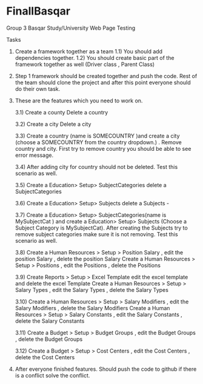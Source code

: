 # FinallBasqar
Group 3 Basqar Study/University Web Page Testing


Tasks


1) Create a framework together as a team
    1.1) You should add dependencies together.
    1.2) You should create basic part of the framework together as well (Driver class , Parent Class)

2) Step 1 framework should be created together and push the code. Rest of the team should clone the project and after this point everyone should do their own task.

3) These are the features which you need to work on.

    3.1)    Create a county Delete a country
    
    3.2)    Create a city Delete a city
    
    3.3)    Create a country (name is SOMECOUNTRY )and create a city (choose a SOMECOUNTRY from the country dropdown.) . Remove country and city. First try to remove country you should be able to see error message.
    
    3.4)    After adding city for country should not be deleted. Test this scenario as well.  
    
    3.5)    Create a Education> Setup> SubjectCategories delete a SubjectCategories
    
    3.6)    Create a Education> Setup> Subjects delete a Subjects -
    
    3.7)    Create a Education> Setup> SubjectCategories(name is MySubjectCat ) and create a Education> Setup> Subjects (Choose a Subject Category is MySubjectCat).
            After creating the Subjects try to remove subject categories make sure it is not removing. Test this scenario as well. 

    
    3.8)    Create a Human Resources > Setup > Position Salary , edit the position Salary , delete the position Salary
    Create a Human Resources > Setup > Positions , edit the Positions , delete the Positions 
    
    3.9)    Create Reports > Setup > Excel Template edit the excel template and delete the excel Template
    Create a Human Resources > Setup > Salary Types , edit the Salary Types , delete the Salary Types
    
    3.10)   Create a Human Resources > Setup > Salary Modifiers , edit the Salary Modifiers , delete the Salary Modifiers
            Create a Human Resources > Setup > Salary Constants , edit the Salary Constants , delete the Salary Constants

    3.11)   Create a Budget > Setup > Budget Groups , edit the Budget Groups  , delete the Budget Groups
    
    3.12)   Create a Budget > Setup > Cost Centers , edit the Cost Centers  , delete the Cost Centers
    
    
4) After everyone finished features. Should push the code to github if there is a conflict solve the conflict.



